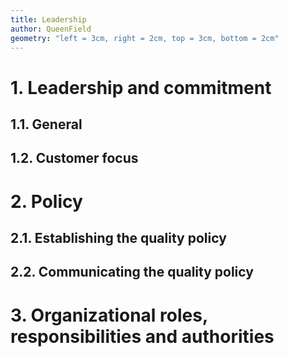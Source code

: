 ```yaml
---
title: Leadership
author: QueenField
geometry: "left = 3cm, right = 2cm, top = 3cm, bottom = 2cm"
---
```


# 1. Leadership and commitment
## 1.1. General
## 1.2. Customer focus
# 2. Policy
## 2.1. Establishing the quality policy
## 2.2. Communicating the quality policy
# 3. Organizational roles, responsibilities and authorities
